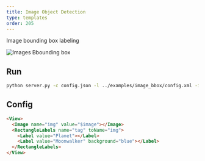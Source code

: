 ```yaml
---
title: Image Object Detection
type: templates
order: 205
---
```


Image bounding box labeling

<img src="/images/screens/image_bbox.png" class="img-template-example" title="Images Bbounding box" />

## Run

```bash
python server.py -c config.json -l ../examples/image_bbox/config.xml -i ../examples/image_bbox/tasks.json -o output
```

## Config 

```html
<View>
  <Image name="img" value="$image"></Image>
  <RectangleLabels name="tag" toName="img">
    <Label value="Planet"></Label>
    <Label value="Moonwalker" background="blue"></Label>
  </RectangleLabels>
</View>
```
